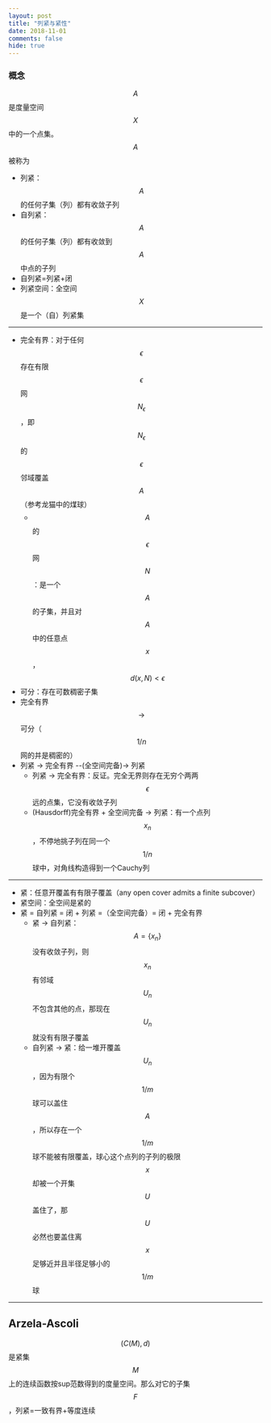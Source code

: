 ```yaml
---
layout: post
title: "列紧与紧性"
date: 2018-11-01
comments: false
hide: true
---
```


### 概念

$$A$$是度量空间$$X$$中的一个点集。$$A$$被称为

* 列紧：$$A$$的任何子集（列）都有收敛子列
* 自列紧：$$A$$的任何子集（列）都有收敛到$$A$$中点的子列
* 自列紧=列紧+闭
* 列紧空间：全空间$$X$$是一个（自）列紧集

---

* 完全有界：对于任何$$\epsilon$$存在有限$$\epsilon$$网$$N_\epsilon$$，即$$N_\epsilon$$的$$\epsilon$$邻域覆盖$$A$$（参考龙猫中的煤球）
	* $$A$$的$$\epsilon$$网$$N$$：是一个$$A$$的子集，并且对$$A$$中的任意点$$x$$，$$d(x, N) < \epsilon$$
* 可分：存在可数稠密子集
* 完全有界$$\to$$可分（$$1/n$$网的并是稠密的）
* 列紧 -> 完全有界 --(全空间完备)-> 列紧
	* 列紧 -> 完全有界：反证。完全无界则存在无穷个两两$$\epsilon$$远的点集，它没有收敛子列
	* (Hausdorff)完全有界 + 全空间完备 -> 列紧：有一个点列$$x_n$$，不停地挑子列在同一个$$1/n$$球中，对角线构造得到一个Cauchy列

---

* 紧：任意开覆盖有有限子覆盖（any open cover admits a finite subcover）
* 紧空间：全空间是紧的
* 紧 = 自列紧 = 闭 + 列紧 =（全空间完备）= 闭 + 完全有界
	* 紧 -> 自列紧：$$A=\{x_n\}$$没有收敛子列，则$$x_n$$有邻域$$U_n$$不包含其他的点，那现在$$U_n$$就没有有限子覆盖
	* 自列紧 -> 紧：给一堆开覆盖$$U_n$$，因为有限个$$1/m$$球可以盖住$$A$$，所以存在一个$$1/m$$球不能被有限覆盖，球心这个点列的子列的极限$$x$$却被一个开集$$U$$盖住了，那$$U$$必然也要盖住离$$x$$足够近并且半径足够小的$$1/m$$球

---

## Arzela-Ascoli
$$(C(M), d)$$是紧集$$M$$上的连续函数按sup范数得到的度量空间。那么对它的子集$$F$$，列紧=一致有界+等度连续
